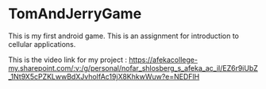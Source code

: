 # TomAndJerryGame
This is my first android game.
This is an assignment for introduction to cellular applications.

This is the video link for my project : https://afekacollege-my.sharepoint.com/:v:/g/personal/nofar_shlosberg_s_afeka_ac_il/EZ6r9iUbZ_1Nt9X5cPZKLwwBdXJvholfAc19jX8KhkwWuw?e=NEDFlH
